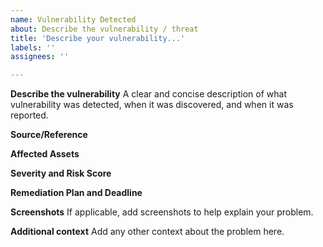 ```yaml
---
name: Vulnerability Detected
about: Describe the vulnerability / threat
title: 'Describe your vulnerability...'
labels: ''
assignees: ''

---
```


**Describe the vulnerability**
A clear and concise description of what vulnerability was detected, when it was discovered, and when it was reported.

**Source/Reference**

**Affected Assets**

**Severity and Risk Score**

**Remediation Plan and Deadline**

**Screenshots**
If applicable, add screenshots to help explain your problem.

**Additional context**
Add any other context about the problem here.